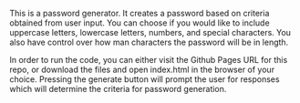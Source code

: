 This is a password generator. It creates a password based on criteria obtained from user input. You can choose if you would like to include uppercase letters, lowercase letters, numbers, and special characters. You also have control over how man characters the password will be in length. 

In order to run the code, you can either visit the Github Pages URL for this repo, or download the files and open index.html in the browser of your choice. Pressing the generate button will prompt the user for responses which will determine the criteria for password generation.